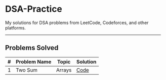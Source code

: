 # DSA-Practice

My solutions for DSA problems from LeetCode, Codeforces, and other platforms.

---

## Problems Solved

| # | Problem Name | Topic   | Solution |
|---|--------------|---------|----------|
| 1 | Two Sum      | Arrays  | [Code](Arrays/two_sum.py) |

